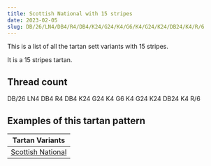 ```yaml
---
title: Scottish National with 15 stripes
date: 2023-02-05
slug: DB/26/LN4/DB4/R4/DB4/K24/G24/K4/G6/K4/G24/K24/DB24/K4/R/6
---
```

This is a list of all the tartan sett variants with 15 stripes.

It is a 15 stripes tartan.


## Thread count
DB/26 LN4 DB4 R4 DB4 K24 G24 K4 G6 K4 G24 K24 DB24 K4 R/6

## Examples of this tartan pattern

| Tartan Variants |
|---------------|
| [Scottish National](/variants/db/26/ln4/db4/r4/db4/k24/g24/k4/g6/k4/g24/k24/db24/k4/r/6-db000050-g008000-k000000-lne0e0e0-rc00000)||
